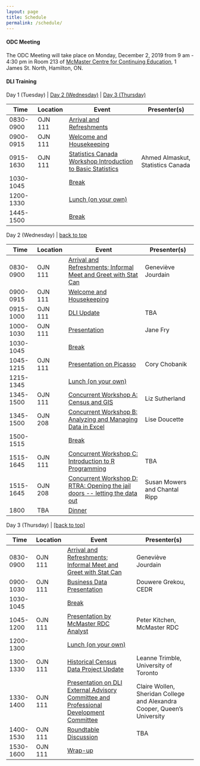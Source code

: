 ```yaml
---
layout: page
title: Schedule
permalink: /schedule/
---
```

<h4>ODC Meeting</h4>

The ODC Meeting will take place on Monday, December 2, 2019 from 9 am - 4:30 pm in Room 213 of <a href="https://goo.gl/maps/5kK3S6DEB4SJ8SYV8">McMaster Centre for Continuing Education</a>, 1 James St. North, Hamilton, ON.

<h4>DLI Training</h4>

<a name="day-one">Day 1 (Tuesday)</a> | [Day 2 (Wednesday)](#day-two) | [Day 3 (Thursday)](#day-three)
<table class="one">
  <thead>
    <tr>
	<th class="hour">Time</th>
	<th class="loc">Location</th>
	<th class="session">Event</th>
	<th class="name">Presenter(s)</th>
    </tr>
  </thead>
  <tbody>
    <tr>
	<td>0830-0900</td>
	<td>OJN 111</td>
	<td><a name="1-1" href="/program/#1-1">Arrival and Refreshments</a></td>
	<td></td>
    </tr>
    <tr>
    <td>0900-0915</td>
    <td>OJN 111</td>
    <td><a name="1-2" href="/program/#1-2">Welcome and Housekeeping</a></td>
    <td></td>
    </tr>
    <tr>
    <td>0915-1630</td>
    <td>OJN 111</td>
    <td><a name="1-3" href="/program/#1-3">Statistics Canada Workshop Introduction to Basic Statistics</a></td>
    <td>Ahmed Almaskut, Statistics Canada</td>
    </tr>
    <tr>
    <td>1030-1045</td>
    <td></td>
    <td><a name="1-4" href="/program/#1-4">Break</a></td>
    <td></td>
    </tr>
    <tr>
    <td>1200-1330</td>
    <td></td>
    <td><a name="1-6" href="/program/#1-6">Lunch (on your own)</a></td>
    <td></td>
    </tr>
    <tr>
    <td>1445-1500</td>
    <td></td>
    <td><a name="1-8" href="/program/#1-8">Break</a></td>
    <td></td>
    </tr>
   </tbody>
</table>

<a name="day-two">Day 2 (Wednesday)</a> | [back to top](#day-one)
<p>

<table class="one">
  <thead>
    <tr>
	<th class="hour">Time</th>
	<th class="loc">Location</th>
	<th class="session">Event</th>
	<th class="name">Presenter(s)</th>
    </tr>
  </thead>
  <tbody>
    <tr>
	<td>0830-0900</td>
	<td>OJN 111</td>
	<td><a name="2-1" href="/program/#2-1">Arrival and Refreshments; Informal Meet and Greet with Stat Can</a></td>
	<td>Geneviève Jourdain</td>
    </tr>
    <tr>
    <td>0900-0915</td>
    <td>OJN 111</td>
    <td><a name="2-2" href="/program/#2-2">Welcome and Housekeeping</a></td>
    <td></td>
    </tr>
    <tr>
    <td>0915-1000</td>
    <td>OJN 111</td>
    <td><a name="2-3" href="/program/#2-3">DLI Update</a></td>
    <td>TBA</td>
    </tr>
    <tr>
    <td>1000-1030</td>
    <td>OJN 111</td>
    <td><a name="2-4" href="/program/#2-4">Presentation</a></td>
    <td>Jane Fry</td>
    </tr>
    <tr>
    <td>1030-1045</td>
    <td></td>
    <td><a name="2-5" href="/program/#2-5">Break</a></td>
    <td></td>
    </tr>
    <tr>
    <td>1045-1215</td>
    <td>OJN 111</td>
    <td><a name="2-6" href="/program/#2-6">Presentation on Picasso</a></td>
    <td>Cory Chobanik</td>
    </tr>
    <tr>
    <td>1215-1345</td>
    <td></td>
    <td><a name="2-7" href="/program/#2-7">Lunch (on your own)</a></td>
    <td></td>
    </tr>
    <tr>
    <td>1345-1500</td>
    <td>OJN 111</td>
    <td><a name="2-8a" href="/program/#2-8a">Concurrent Workshop A: Census and GIS</a></td>
    <td>Liz Sutherland</td>
    </tr>
    <tr>
    <td>1345-1500</td>
    <td>OJN 208</td>
    <td><a name="2-8b" href="/program/#2-8b">Concurrent Workshop B: Analyzing and Managing Data in Excel</a></td>
    <td>Lise Doucette</td>
    </tr>
    <tr>
    <td>1500-1515</td>
    <td></td>
    <td><a name="2-9" href="/program/#2-9">Break</a></td>
    <td></td>
    </tr>
    <tr>
    <td>1515-1645</td>
    <td>OJN 111</td>
    <td><a name="2-10c" href="/program/#2-10c">Concurrent Workshop C: Introduction to R Programming</a></td>
    <td>TBA</td>
    </tr>
    <tr>
    <td>1515-1645</td>
    <td>OJN 208</td>
    <td><a name="2-10d" href="/program/#2-10d">Concurrent Workshop D: RTRA: Opening the jail doors -- letting the data out</a></td>
    <td>Susan Mowers and Chantal Ripp</td>
    </tr>
    <tr>
    <td>1800</td>
    <td>TBA</td>
    <td><a name="2-11" href="/program/#2-11">Dinner</a></td>
    <td></td>
    </tr>
   </tbody>
</table>

<p><a name="day-three">Day 3 (Thursday)</a> |  <a href="#day-one">[back to top]</a>
<p>

<table class="one">
  <thead>
    <tr>
	<th class="hour">Time</th>
	<th class="loc">Location</th>
	<th class="session">Event</th>
	<th class="name">Presenter(s)</th>
    </tr>
  </thead>
  <tbody>
    <tr>
	<td>0830-0900</td>
	<td>OJN 111</td>
	<td><a name="3-1" href="/program/#3-1">Arrival and Refreshments; Informal Meet and Greet with Stat Can</a></td>
	<td>Geneviève Jourdain</td>
    </tr>
    <tr>
    <td>0900-1030</td>
    <td>OJN 111</td>
    <td><a name="3-2" href="/program/#3-2">Business Data Presentation</a></td>
    <td>Douwere Grekou, CEDR</td>
    </tr>
    <tr>
    <td>1030-1045</td>
    <td></td>
    <td><a name="3-3" href="/program/#3-3">Break</a></td>
    <td></td>
    </tr>
    <tr>
    <td>1045-1200</td>
    <td>OJN 111</td>
    <td><a name="3-4" href="/program/#3-4">Presentation by McMaster RDC Analyst</a></td>
    <td>Peter Kitchen, McMaster RDC</td>
    </tr>
    <tr>
    <td>1200-1300</td>
    <td></td>
    <td><a name="3-5" href="/program/#3-5">Lunch (on your own)</a></td>
    <td></td>
    </tr>
    <tr>
    <td>1300-1330</td>
    <td>OJN 111</td>
    <td><a name="3-5a" href="/program/#3-5">Historical Census Data Project Update</a></td>
    <td>Leanne Trimble, University of Toronto</td>
    </tr>
    <tr>
    <tr>
    <td>1330-1400</td>
    <td>OJN 111</td>
    <td><a name="3-5b" href="/program/#3-5">Presentation on DLI External Advisory Committee and Professional Development Committee</a>       </td>
    <td>Claire Wollen, Sheridan College and Alexandra Cooper, Queen’s University</td>
    </tr>
    <tr>
    <td>1400-1530</td>
    <td>OJN 111</td>
    <td><a name="3-6" href="/program/#3-6">Roundtable Discussion</a></td>
    <td>TBA</td>
    </tr>
    <tr>
    <td>1530-1600</td>
    <td>OJN 111</td>
    <td><a name="3-7" href="/program/#3-7">Wrap-up</a></td>
    <td></td>
    </tr>
   </tbody>
</table>

</p>
